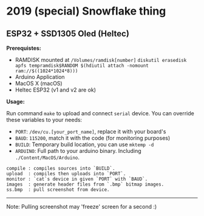 
# 2019 (special) Snowflake thing

## ESP32 + SSD1305 Oled (Heltec)

**Prerequistes:**

 - RAMDISK mounted at `/Volumes/ramdisk[number]`
   ```diskutil erasedisk apfs tempramdisk$RANDOM $(hdiutil attach -nomount ram://$((1024*1024*8)))```
 - Arduino Application
 - MacOS X (macOS)
 - Heltec ESP32 (v1 and v2 are ok)


**Usage:**

Run command `make` to upload and connect `serial` device.
You can override these variables to your needs:

 - `PORT`: `/dev/cu.[your_port_name]`, replace it with your board's
 - `BAUD`: `115200`, match it with the code (for monitoring purposes)
 - `BUILD`: Temporary build location, you can use `mktemp -d`
 - `ARDUINO`: Full path to your arduino binary. Including `./Content/MacOS/Arduino`.

```
compile : compiles sources into `BUILD`.
upload  : compiles then uploads into `PORT`.
monitor : `cat`s device in given `PORT` with `BAUD`.
images  : generate header files from `.bmp` bitmap images.
ss.bmp  : pull screenshot from device.
```

---

Note: Pulling screenshot may 'freeze' screen for a second :)
